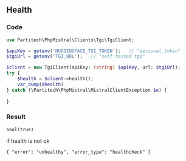 ## Health

### Code
```php
use Partitech\PhpMistral\Clients\Tgi\TgiClient;

$apiKey = getenv('HUGGINGFACE_TGI_TOKEN');   // "personal_token"
$tgiUrl = getenv('TGI_URL');   // "self hosted tgi"

$client = new TgiClient(apiKey: (string) $apiKey, url: $tgiUrl);
try {
    $health = $client->health();
    var_dump($health)
} catch (\Partitech\PhpMistral\MistralClientException $e) {
    
}
```

### Result

```text
bool(true)
```

if health is not ok 

```text
{ "error": "unhealthy", "error_type": "healthcheck" }
```

